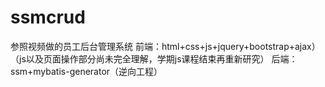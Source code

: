 # ssmcrud
参照视频做的员工后台管理系统
前端：html+css+js+jquery+bootstrap+ajax）（js以及页面操作部分尚未完全理解，学期js课程结束再重新研究）
后端：ssm+mybatis-generator（逆向工程）
